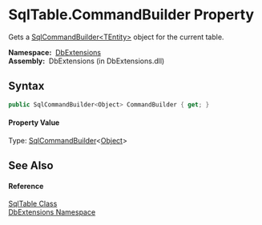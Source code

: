 SqlTable.CommandBuilder Property
================================
Gets a [SqlCommandBuilder&lt;TEntity>][1] object for the current table.

  **Namespace:**  [DbExtensions][2]  
  **Assembly:**  DbExtensions (in DbExtensions.dll)

Syntax
------

```csharp
public SqlCommandBuilder<Object> CommandBuilder { get; }
```

#### Property Value
Type: [SqlCommandBuilder][1]&lt;[Object][3]>

See Also
--------

#### Reference
[SqlTable Class][4]  
[DbExtensions Namespace][2]  

[1]: ../SqlCommandBuilder_1/README.md
[2]: ../README.md
[3]: http://msdn.microsoft.com/en-us/library/e5kfa45b
[4]: README.md